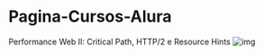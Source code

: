 # Pagina-Cursos-Alura
Performance Web II: Critical Path, HTTP/2 e Resource Hints
![img](https://user-images.githubusercontent.com/92062517/176500648-4a54b23a-bd45-4efa-be09-941d890ae3a1.png)
